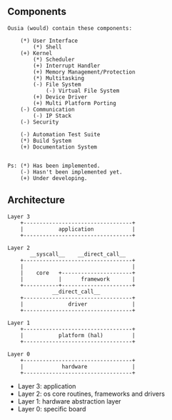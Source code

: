 ## Components

`Ousia (would) contain these components:`

	    (*) User Interface
	        (*) Shell
	    (+) Kernel
	        (*) Scheduler
	        (+) Interrupt Handler
	        (+) Memory Management/Protection
	        (*) Multitasking
	        (-) File System
	            (-) Virtual File System
	        (+) Device Driver
	        (+) Multi Platform Porting
	    (-) Communication
	        (-) IP Stack
	    (-) Security

	    (-) Automation Test Suite
	    (*) Build System
	    (+) Documentation System


	Ps: (*) Has been implemented.
	    (-) Hasn't been implemented yet.
	    (+) Under developing.

## Architecture
	Layer 3
	    +----------------------------------+
	    |           application            |
	    +----------------------------------+

	Layer 2
	       __syscall__    __direct_call__
	    +----------------------------------+
	    |                                  |
	    |    core   +----------------------+
	    |           |      framework       |
	    +-----------+----------------------+
	              __direct_call__
	    +----------------------------------+
	    |              driver              |
	    +----------------------------------+

	Layer 1
	    +----------------------------------+
	    |           platform (hal)         |
	    +----------------------------------+

	Layer 0
	    +----------------------------------+
	    |            hardware              |
	    +----------------------------------+


- Layer 3: application
- Layer 2: os core routines, frameworks and drivers
- Layer 1: hardware abstraction layer
- Layer 0: specific board
